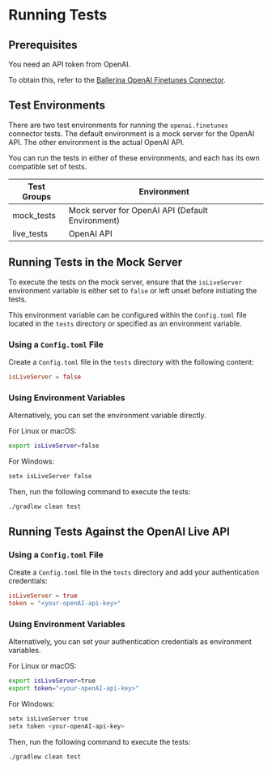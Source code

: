 # Running Tests

## Prerequisites

You need an API token from OpenAI.

To obtain this, refer to the [Ballerina OpenAI Finetunes Connector](https://github.com/ballerina-platform/module-ballerinax-openai.finetunes/blob/main/ballerina/Module.md).

## Test Environments

There are two test environments for running the `openai.finetunes` connector tests. The default environment is a mock server for the OpenAI API. The other environment is the actual OpenAI API.

You can run the tests in either of these environments, and each has its own compatible set of tests.

| Test Groups | Environment                                       |
|-------------|---------------------------------------------------|
| mock_tests  | Mock server for OpenAI API (Default Environment)  |
| live_tests  | OpenAI API                                        |

## Running Tests in the Mock Server

To execute the tests on the mock server, ensure that the `isLiveServer` environment variable is either set to `false` or left unset before initiating the tests.

This environment variable can be configured within the `Config.toml` file located in the `tests` directory or specified as an environment variable.

### Using a `Config.toml` File

Create a `Config.toml` file in the `tests` directory with the following content:

```toml
isLiveServer = false
```

### Using Environment Variables

Alternatively, you can set the environment variable directly.

For Linux or macOS:

```bash
export isLiveServer=false
```

For Windows:

```bash
setx isLiveServer false
```

Then, run the following command to execute the tests:

```bash
./gradlew clean test
```

## Running Tests Against the OpenAI Live API

### Using a `Config.toml` File

Create a `Config.toml` file in the `tests` directory and add your authentication credentials:

```toml
isLiveServer = true
token = "<your-openAI-api-key>"
```

### Using Environment Variables

Alternatively, you can set your authentication credentials as environment variables.

For Linux or macOS:

```bash
export isLiveServer=true
export token="<your-openAI-api-key>"
```

For Windows:

```bash
setx isLiveServer true
setx token <your-openAI-api-key>
```

Then, run the following command to execute the tests:

```bash
./gradlew clean test
```